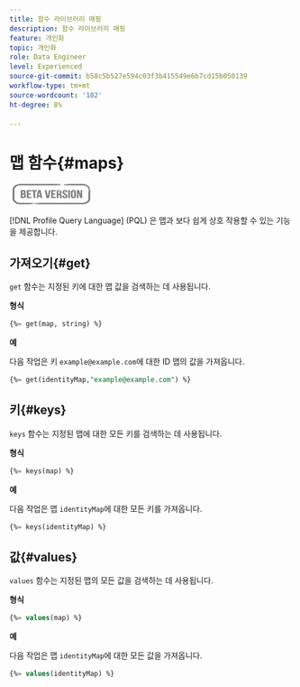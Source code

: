 ```yaml
---
title: 함수 라이브러리 매핑
description: 함수 라이브러리 매핑
feature: 개인화
topic: 개인화
role: Data Engineer
level: Experienced
source-git-commit: b58c5b527e594c03f3b415549e6b7cd15b050139
workflow-type: tm+mt
source-wordcount: '102'
ht-degree: 8%

---
```


# 맵 함수{#maps}

![](../../assets/do-not-localize/badge.png)

[!DNL Profile Query Language] (PQL) 은 맵과 보다 쉽게 상호 작용할 수 있는 기능을 제공합니다.

## 가져오기{#get}

`get` 함수는 지정된 키에 대한 맵 값을 검색하는 데 사용됩니다.

**형식**

```sql
{%= get(map, string) %}
```

**예**

다음 작업은 키 `example@example.com`에 대한 ID 맵의 값을 가져옵니다.

```sql
{%= get(identityMap,"example@example.com") %}
```

## 키{#keys}

`keys` 함수는 지정된 맵에 대한 모든 키를 검색하는 데 사용됩니다.

**형식**

```sql
{%= keys(map) %}
```

**예**

다음 작업은 맵 `identityMap`에 대한 모든 키를 가져옵니다.

```sql
{%= keys(identityMap) %}
```

## 값{#values}

`values` 함수는 지정된 맵의 모든 값을 검색하는 데 사용됩니다.

**형식**

```sql
{%= values(map) %}
```

**예**

다음 작업은 맵 `identityMap`에 대한 모든 값을 가져옵니다.

```sql
{%= values(identityMap) %}
```
